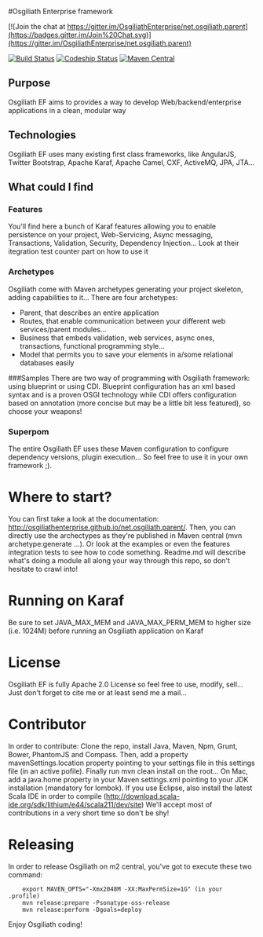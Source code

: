 #Osgiliath Enterprise framework

[![Join the chat at https://gitter.im/OsgiliathEnterprise/net.osgiliath.parent](https://badges.gitter.im/Join%20Chat.svg)](https://gitter.im/OsgiliathEnterprise/net.osgiliath.parent)

[![Build Status](https://travis-ci.org/OsgiliathEnterprise/net.osgiliath.parent.svg?branch=master)](https://travis-ci.org/OsgiliathEnterprise/net.osgiliath.parent)
[![Codeship Status](https://codeship.io/projects/642d0130-f74b-0131-9906-6abae1c59881/status?branch=master)](https://codeship.com/projects/28581)
[![Maven Central](https://maven-badges.herokuapp.com/maven-central/net.osgiliath/net.osgiliath.parent/badge.svg?style=flat)](https://maven-badges.herokuapp.com/maven-central/net.osgiliath.poms/net.osgiliath.parent)

## Purpose

Osgiliath EF aims to provides a way to develop Web/backend/enterprise applications in a clean, modular way

## Technologies

Osgiliath EF uses many existing first class frameworks, like AngularJS, Twitter Bootstrap, Apache Karaf, Apache Camel, CXF, ActiveMQ, JPA, JTA...

## What could I find

### Features
You'll find here a bunch of Karaf features allowing you to enable persistence on your project, Web-Servicing, Async messaging, Transactions, Validation, Security, Dependency Injection...
Look at their itegration test counter part on how to use it

### Archetypes
Osgiliath come with Maven archetypes generating your project skeleton, adding capabilities to it...
There are four archetypes: 
* Parent, that describes an entire application
* Routes, that enable communication between your different web services/parent modules...
* Business that embeds validation, web services, async ones, transactions, functional programming style...
* Model that permits you to save your elements in a/some relational databases easily

###Samples
There are two way of programming with Osgiliath framework: using blueprint or using CDI.
Blueprint configuration has an xml based syntax and is a proven OSGI technology while CDI offers configuration based on annotation (more concise but may be a little bit less featured), so choose your weapons!

### Superpom
The entire Osgiliath EF uses these Maven configuration to configure dependency versions, plugin execution... So feel free to use it in your own framework ;).

# Where to start?

You can first take a look at the documentation: http://osgiliathenterprise.github.io/net.osgiliath.parent/.
Then, you can directly use the archectypes as they're published in Maven central (mvn archetype:generate ...).
Or look at the examples or even the features integration tests to see how to code something.
Readme.md will describe what's doing a module all along your way through this repo, so don't hesitate to crawl into!

# Running on Karaf
Be sure to set JAVA_MAX_MEM and JAVA_MAX_PERM_MEM to higher size (i.e. 1024M) before running an Osgiliath application on Karaf


# License

Osgiliath EF is fully Apache 2.0 License so feel free to use, modify, sell... Just don't forget to cite me or at least send me a mail...


# Contributor
In order to contribute: Clone the repo, install Java, Maven, Npm, Grunt, Bower, PhantomJS and Compass.
Then, add a property mavenSettings.location property pointing to your settings file in this settings file (in an active pofile).
Finally run mvn clean install on the root...
On Mac, add a java.home property in your Maven settings.xml pointing to your JDK installation (mandatory for lombok).
If you use Eclipse, also install the latest Scala IDE in order to compile (http://download.scala-ide.org/sdk/lithium/e44/scala211/dev/site)
We'll accept most of contributions in a very short time so don't be shy!

# Releasing
In order to release Osgiliath on m2 central, you've got to execute these two command:

```
    export MAVEN_OPTS="-Xmx2048M -XX:MaxPermSize=1G" (in your .profile)
    mvn release:prepare -Psonatype-oss-release
    mvn release:perform -Dgoals=deploy
```


Enjoy Osgiliath coding!
